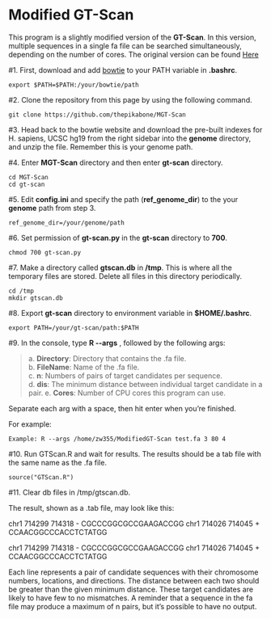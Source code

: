Modified GT-Scan
==============



This program is a slightly modified version of the **GT-Scan**. In this version, multiple sequences in a single
fa file can be searched simultaneously, depending on the number of cores. The original version can be
found [Here](https://gt-scan.csiro.au/)

#1. First, download and add [bowtie](http://bowtie-bio.sourceforge.net/tutorial.shtml) to your PATH variable in **.bashrc**. 
```
export $PATH=$PATH:/your/bowtie/path
```

#2. Clone the repository from this page by using the following command. 
```
git clone https://github.com/thepikabone/MGT-Scan
```

#3. Head back to the bowtie website and download the pre-built indexes for H. sapiens, UCSC hg19
from the right sidebar into the **genome** directory, and unzip the file. Remember this is your genome path. 

#4. Enter **MGT-Scan** directory and then enter **gt-scan** directory. 
```
cd MGT-Scan
cd gt-scan
````

#5. Edit **config.ini** and specify the path (**ref_genome_dir**) to the your **genome** path from step 3.
```
ref_genome_dir=/your/genome/path
```

#6. Set permission of **gt-scan.py** in the **gt-scan** directory to **700**.
```
chmod 700 gt-scan.py
```

#7. Make a directory called **gtscan.db** in **/tmp**. This is where all the temporary files are stored.
Delete all files in this directory periodically.
```
cd /tmp
mkdir gtscan.db
```

#8. Export **gt-scan** directory to environment variable in **$HOME/.bashrc**.
```
export PATH=/your/gt-scan/path:$PATH
```

#9. In the console, type **R --args** , followed by the following args:

>a. **Directory**: Directory that contains the .fa file.  
>b. **FileName**: Name of the .fa file.  
>c. **n**: Numbers of pairs of target candidates per sequence.  
>d. **dis**: The minimum distance between individual target candidate in a pair.
>e. **Cores**: Number of CPU cores this program can use.
  
Separate each arg with a space, then hit enter when you’re finished.

For example:
```
Example: R --args /home/zw355/ModifiedGT-Scan test.fa 3 80 4
```

#10. Run GTScan.R and wait for results. The results should be a tab file with the same name as
the .fa file.
```
source("GTScan.R")
```


#11. Clear db files in /tmp/gtscan.db.

The result, shown as a .tab file, may look like this:

chr1 714299 714318 - CGCCCGGCGCCGAAGACCGG chr1 714026 714045 + CCAACGGCCCACCTCTATGG

chr1 714299 714318 - CGCCCGGCGCCGAAGACCGG chr1 714026 714045 + CCAACGGCCCACCTCTATGG

Each line represents a pair of candidate sequences with their chromosome numbers, locations,
and directions. The distance between each two should be greater than the given minimum distance.
These target candidates are likely to have few to no mismatches. A reminder that a sequence in the fa
file may produce a maximum of n pairs, but it’s possible to have no output.
